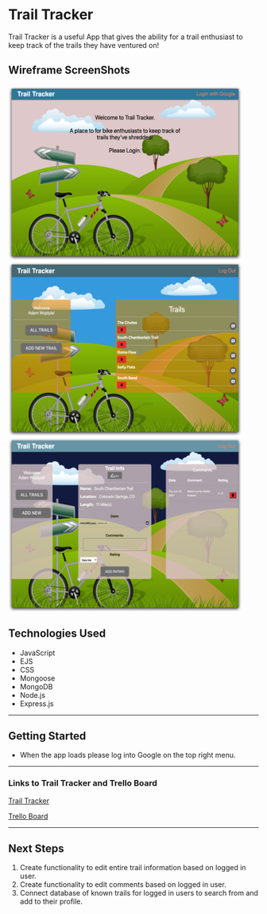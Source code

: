 # Trail Tracker

Trail Tracker is a useful App that gives the ability for a trail enthusiast to keep track of the trails they have ventured on!

## Wireframe ScreenShots

<img src="public/images/landing-page.png" width="470" height="350">
<img src="public/images/trails-page.png" width="470" height="350">
<img src="public/images/ratings-page.png" width="470" height="350">

## Technologies Used

- JavaScript
- EJS
- CSS
- Mongoose
- MongoDB
- Node.js
- Express.js


---

## Getting Started

- When the app loads please log into Google on the top right menu.


---

### Links to Trail Tracker and Trello Board

[Trail Tracker](https://project2comp.herokuapp.com/users)

[Trello Board](https://trello.com/b/dZ2K18qn/trail-tracker)


---

## Next Steps

1. Create functionality to edit entire trail information based on logged in user.
2. Create functionality to edit comments based on logged in user.
2. Connect database of known trails for logged in users to search from and add to their profile. 

